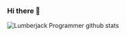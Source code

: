 ### Hi there 👋

<!--
**lumberjack-programmer/lumberjack-programmer** is a ✨ _special_ ✨ repository because its `README.md` (this file) appears on your GitHub profile.

Here are some ideas to get you started:

- 🔭 I’m currently working on ...
- 🌱 I’m currently learning ...
- 👯 I’m looking to collaborate on ...
- 🤔 I’m looking for help with ...
- 💬 Ask me about ...
- 📫 How to reach me: ...
- 😄 Pronouns: ...
- ⚡ Fun fact: ...
-->


![Lumberjack Programmer github stats](https://github-readme-stats.vercel.app/api?username=lumberjack-programmer&show_icons=true&hide_border=true)
